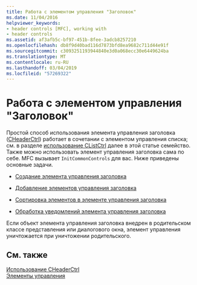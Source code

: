 ```yaml
---
title: Работа с элементом управления "Заголовок"
ms.date: 11/04/2016
helpviewer_keywords:
- header controls [MFC], working with
- header controls
ms.assetid: af3afb5c-bf97-451b-8fee-3adcb8257210
ms.openlocfilehash: db8f9d40bad116d7873bfd8ea9682c711d44e91f
ms.sourcegitcommit: c3093251193944840e3d0a068ecc30e6449624ba
ms.translationtype: MT
ms.contentlocale: ru-RU
ms.lasthandoff: 03/04/2019
ms.locfileid: "57269322"
---
```

# <a name="working-with-a-header-control"></a>Работа с элементом управления "Заголовок"

Простой способ использования элемента управления заголовка ([CHeaderCtrl](../mfc/reference/cheaderctrl-class.md)) работает в сочетании с элементом управления списка; см. в разделе [использование CListCtrl](../mfc/using-clistctrl.md) далее в этой статье семейство. Также можно использовать элемент управления заголовка сама по себе. MFC вызывает `InitCommonControls` для вас. Ниже приведены основные задачи.

- [Создание элемента управления заголовка](../mfc/creating-the-header-control.md)

- [Добавление элементов управления заголовка](../mfc/adding-items-to-the-header-control.md)

- [Сортировка элементов в элементе управления заголовка](../mfc/ordering-items-in-the-header-control.md)

- [Обработка уведомлений элемента управления заголовка](../mfc/processing-header-control-notifications.md)

Если объект элемента управления заголовка внедрен в родительском классе представления или диалогового окна, элемент управления уничтожается при уничтожении родительского.

## <a name="see-also"></a>См. также

[Использование CHeaderCtrl](../mfc/using-cheaderctrl.md)<br/>
[Элементы управления](../mfc/controls-mfc.md)
